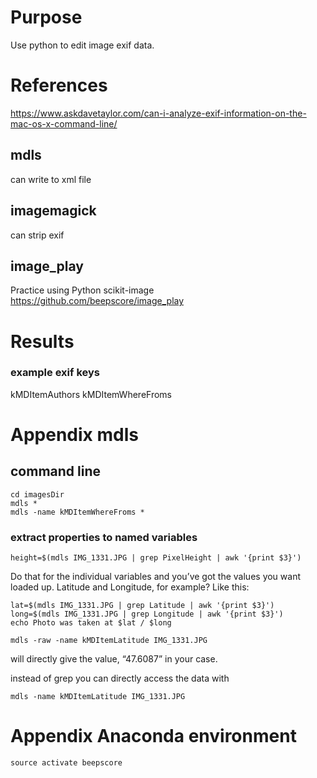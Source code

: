 # Purpose
Use python to edit image exif data.

# References

https://www.askdavetaylor.com/can-i-analyze-exif-information-on-the-mac-os-x-command-line/

## mdls
can write to xml file

## imagemagick
can strip exif

## image_play
Practice using Python scikit-image
https://github.com/beepscore/image_play

# Results

### example exif keys
kMDItemAuthors
kMDItemWhereFroms


# Appendix mdls

## command line

    cd imagesDir
    mdls *
    mdls -name kMDItemWhereFroms *

### extract properties to named variables

    height=$(mdls IMG_1331.JPG | grep PixelHeight | awk '{print $3}')

Do that for the individual variables and you’ve got the values you want loaded up.
Latitude and Longitude, for example? Like this:

    lat=$(mdls IMG_1331.JPG | grep Latitude | awk '{print $3}')
    long=$(mdls IMG_1331.JPG | grep Longitude | awk '{print $3}')
    echo Photo was taken at $lat / $long

    mdls -raw -name kMDItemLatitude IMG_1331.JPG

will directly give the value, “47.6087” in your case.

instead of grep you can directly access the data with

    mdls -name kMDItemLatitude IMG_1331.JPG

# Appendix Anaconda environment

    source activate beepscore
